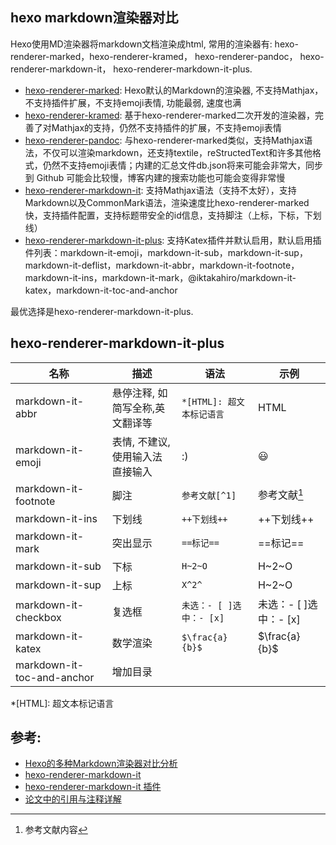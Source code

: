 
## hexo markdown渲染器对比
Hexo使用MD渲染器将markdown文档渲染成html, 常用的渲染器有: hexo-renderer-marked，hexo-renderer-kramed， hexo-renderer-pandoc， hexo-renderer-markdown-it， hexo-renderer-markdown-it-plus.

- [hexo-renderer-marked](https://github.com/hexojs/hexo-renderer-marked): Hexo默认的Markdown的渲染器, 不支持Mathjax，不支持插件扩展，不支持emoji表情, 功能最弱, 速度也满
- [hexo-renderer-kramed](https://github.com/sun11/hexo-renderer-kramed): 基于hexo-renderer-marked二次开发的渲染器，完善了对Mathjax的支持，仍然不支持插件的扩展，不支持emoji表情
- [hexo-renderer-pandoc](https://github.com/wzpan/hexo-renderer-pandoc): 与hexo-renderer-marked类似，支持Mathjax语法，不仅可以渲染markdown，还支持textile，reStructedText和许多其他格式，仍然不支持emoji表情；内建的汇总文件db.json将来可能会非常大，同步到 Github 可能会比较慢，博客内建的搜索功能也可能会变得非常慢
- [hexo-renderer-markdown-it](https://github.com/hexojs/hexo-renderer-markdown-it): 支持Mathjax语法（支持不太好），支持Markdown以及CommonMark语法，渲染速度比hexo-renderer-marked快，支持插件配置，支持标题带安全的id信息，支持脚注（上标，下标，下划线）
- [hexo-renderer-markdown-it-plus](https://github.com/CHENXCHEN/hexo-renderer-markdown-it-plus): 支持Katex插件并默认启用，默认启用插件列表：markdown-it-emoji，markdown-it-sub，markdown-it-sup，markdown-it-deflist，markdown-it-abbr，markdown-it-footnote，markdown-it-ins，markdown-it-mark，@iktakahiro/markdown-it-katex，markdown-it-toc-and-anchor

最优选择是hexo-renderer-markdown-it-plus.


## hexo-renderer-markdown-it-plus


名称|描述|语法|示例
--|--|--|--
markdown-it-abbr|悬停注释, 如简写全称,英文翻译等|`*[HTML]: 超文本标记语言`|HTML
markdown-it-emoji|表情, 不建议, 使用输入法直接输入|:)|😃
markdown-it-footnote|脚注|`参考文献[^1]`|参考文献[^1]
markdown-it-ins|下划线|`++下划线++`|++下划线++
markdown-it-mark|突出显示|`==标记==`|==标记==
markdown-it-sub|下标|`H~2~O`|H~2~O
markdown-it-sup|上标|`X^2^`|H~2~O
markdown-it-checkbox|复选框|`未选：- [ ]选中：- [x]`|未选：- [ ]选中：- [x]
markdown-it-katex|数学渲染|`$\frac{a}{b}$`|$\frac{a}{b}$
markdown-it-toc-and-anchor|增加目录|


*[HTML]: 超文本标记语言
[^1]: 参考文献内容


## 参考:
- [Hexo的多种Markdown渲染器对比分析](https://bugwz.com/2019/09/17/hexo-markdown-renderer/)
- [hexo-renderer-markdown-it](https://blog.csdn.net/qq_42951560/article/details/123596899)
- [hexo-renderer-markdown-it 插件](https://www.jianshu.com/p/588ab3d22eb8)
- [论文中的引用与注释详解](https://www.sohu.com/a/416834350_120846753)